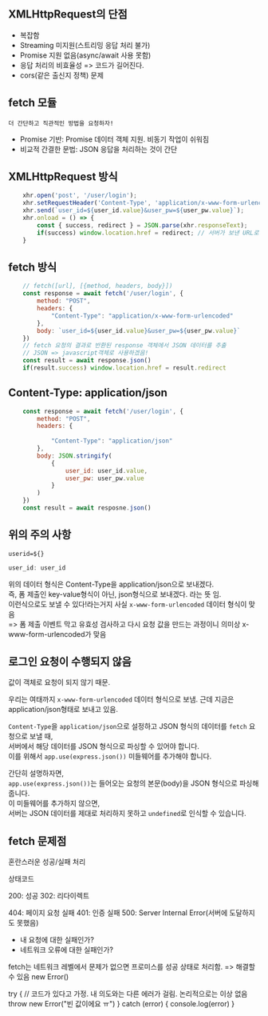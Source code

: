 ## XMLHttpRequest의 단점

- 복잡함
- Streaming 미지원(스트리밍 응답 처리 불가)
- Promise 지원 없음(async/await 사용 못함)
- 응답 처리의 비효율성 => 코드가 길어진다.
- cors(같은 출신지 정책) 문제

## fetch 모듈

`더 간단하고 직관적인 방법을 요청하자!`

- Promise 기반: Promise 데이터 객체 지원. 비동기 작업이 쉬워짐
- 비교적 간결한 문법: JSON 응답을 처리하는 것이 간단

## XMLHttpRequest 방식

```js
    xhr.open('post', '/user/login');
    xhr.setRequestHeader('Content-Type', 'application/x-www-form-urlencoded')
    xhr.send(`user_id=${user_id.value}&user_pw=${user_pw.value}`);
    xhr.onload = () => {
        const { success, redirect } = JSON.parse(xhr.responseText);
        if(success) window.location.href = redirect; // 서버가 보낸 URL로 이동
    }
```

## fetch 방식

```js
    // fetch([url], [{method, headers, body}])
    const response = await fetch('/user/login', {
        method: "POST",
        headers: {
            "Content-Type": "application/x-www-form-urlencoded"
        },
        body: `user_id=${user_id.value}&user_pw=${user_pw.value}`
    })
    // fetch 요청의 결과로 반환된 response 객체에서 JSON 데이터를 추출
    // JSON => javascript객체로 사용하겠음!
    const result = await response.json()
    if(result.success) window.location.href = result.redirect
```

## Content-Type: application/json

```js
    const response = await fetch('/user/login', {
        method: "POST",
        headers: {
            
            "Content-Type": "application/json"
        },
        body: JSON.stringify(
            {
                user_id: user_id.value,
                user_pw: user_pw.value
            }
        )
    })
    const result = await resposne.json()
```

## 위의 주의 사항

`userid=${}`

```js
user_id: user_id
```

위의 데이터 형식은 Content-Type을 application/json으로 보내겠다.  
즉, 폼 제출인 key-value형식이 아닌, json형식으로 보내겠다. 라는 뜻 임.  
이런식으로도 보낼 수 있다!라는거지 사실 `x-www-form-urlencoded` 데이터 형식이 맞음  
=> 폼 제출 이벤트 막고 유효성 검사하고 다시 요청 값을 만드는 과정이니 의미상 x-www-form-urlencoded가 맞음  

## 로그인 요청이 수행되지 않음

값이 객체로 요청이 되지 않기 때문.

우리는 여태까지 `x-www-form-urlencoded` 데이터 형식으로 보냄.
근데 지금은 application/json형태로 보내고 있음.

`Content-Type`을 `application/json`으로 설정하고 JSON 형식의 데이터를 `fetch` 요청으로 보낼 때,  
서버에서 해당 데이터를 JSON 형식으로 파싱할 수 있어야 합니다.  
이를 위해서 `app.use(express.json())` 미들웨어를 추가해야 합니다.

간단히 설명하자면,  
`app.use(express.json())`는 들어오는 요청의 본문(body)을 JSON 형식으로 파싱해줍니다.  
이 미들웨어를 추가하지 않으면,  
서버는 JSON 데이터를 제대로 처리하지 못하고 `undefined`로 인식할 수 있습니다.

## fetch 문제점

혼란스러운 성공/실패 처리

상태코드

200: 성공
302: 리다이렉트

404: 페이지 요청 실패
401: 인증 실패
500: Server Internal Error(서버에 도달하지도 못했음)

- 내 요청에 대한 실패인가?
- 네트워크 오류에 대한 실패인가?

fetch는 네트워크 레벨에서 문제가 없으면 프로미스를 성공 상태로 처리함.
=> 해결할 수 있음 new Error()

try {
    // 코드가 있다고 가정. 내 의도와는 다른 에러가 걸림. 논리적으로는 이상 없음
    throw new Error("빈 값이에요 ㅠ")
} catch (error) {
    console.log(error)
}